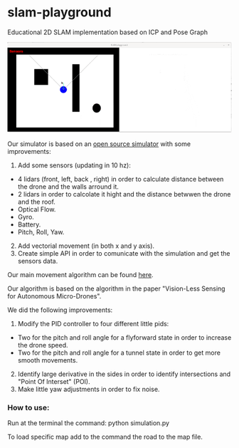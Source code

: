 # slam-playground
Educational 2D SLAM implementation based on ICP and Pose Graph

![slamgui](https://github.com/Kolkir/slam-playground/blob/main/assets/slam.gif)

Our simulator is based on an [open source simulator](https://github.com/Kolkir/slam-playground.git) with some improvements:
1. Add some sensors (updating in 10 hz):
  - 4 lidars (front, left, back , right) in order to calculate distance between the drone and the walls arround it.
  - 2 lidars in order to calcolate it hight and the distance betwwen the drone and the roof.
  - Optical Flow.
  - Gyro.
  - Battery.
  - Pitch, Roll, Yaw.
2. Add vectorial movement (in both x and y axis).
3. Create simple API in order to comunicate with the simulation and get the sensors data.


Our main movement algorithm can be found [here](https://github.com/RoiPeleg/Drone2.5D/blob/main/playground/Algorithms.py).

Our algorithm is based on the algorithm in the paper "Vision-Less Sensing for Autonomous Micro-Drones".

We did the following improvements:
1. Modify the PID controller to four different little pids:
  - Two for the pitch and roll angle for a flyforward state in order to increase the drone speed.
  - Two for the pitch and roll angle for a tunnel state in order to get more smooth movements.
2. Identify large derivative in the sides in order to identify intersections and "Point Of Interset" (POI).
3. Make little yaw adjustments in order to fix noise.

### How to use:

Run at the terminal the command: python simulation.py

To load specific map add to the command the road to the map file.
